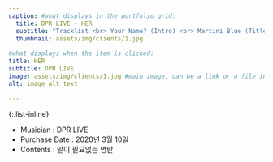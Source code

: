 ```yaml
---
caption: #what displays in the portfolio grid:
  title: DPR LIVE - HER
  subtitle: "Tracklist <br> Your Name? (Intro) <br> Martini Blue (Title) <br> Jasmine <br> Text Me <br> Is You Down" 
  thumbnail: assets/img/clients/1.jpg
  
#what displays when the item is clicked:
title: HER
subtitle: DPR LIVE
image: assets/img/clients/1.jpg #main image, can be a link or a file in assets/img/portfolio
alt: image alt text

---
```


{:.list-inline} 
- Musician : DPR LIVE 
- Purchase Date : 2020년 3월 10일 
- Contents : 말이 필요없는 명반

